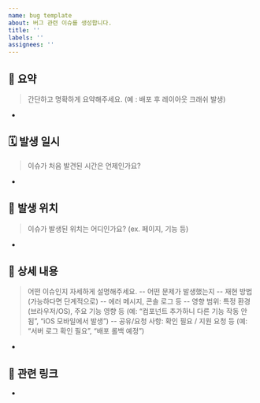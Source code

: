 ```yaml
---
name: bug template
about: 버그 관련 이슈를 생성합니다.
title: ''
labels: ''
assignees: ''
---
```


## 🚨 요약

> 간단하고 명확하게 요약해주세요. (예 : 배포 후 레이아웃 크래쉬 발생)

-

## 🗓️ 발생 일시

> 이슈가 처음 발견된 시간은 언제인가요?

-

## 📍 발생 위치

> 이슈가 발생된 위치는 어디인가요? (ex. 페이지, 기능 등)

-

## 💬 상세 내용

> 어떤 이슈인지 자세하게 설명해주세요.
> -- 어떤 문제가 발생했는지
> -- 재현 방법 (가능하다면 단계적으로)
> -- 에러 메시지, 콘솔 로그 등
> -- 영향 범위: 특정 환경(브라우저/OS), 주요 기능 영향 등 (예: “컴포넌트 추가하니 다른 기능 작동 안됨”, “iOS 모바일에서 발생”)
> -- 공유/요청 사항: 확인 필요 / 지원 요청 등 (예: “서버 로그 확인 필요”, “배포 롤백 예정”)

-

## 🔗 관련 링크

-
